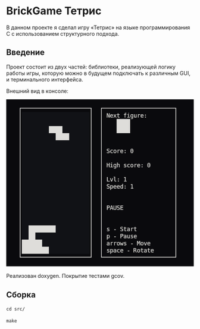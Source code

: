 # BrickGame Тетрис
В данном проекте я сделал игру «Тетрис» на языке программирования С с использованием структурного подхода.

## Введение

Проект состоит из двух частей: библиотеки, реализующей логику работы игры, которую можно в будущем подключать к различным GUI, и терминального интерфейса.

Внешний вид в консоле:

![Фигуры](misc/images/gameview.png)

Реализован doxygen. Покрытие тестами gcov.

## Сборка

```
cd src/

make
```
